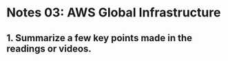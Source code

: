 # Notes 03: AWS Global Infrastructure
## 1. Summarize a few key points made in the readings or videos.
